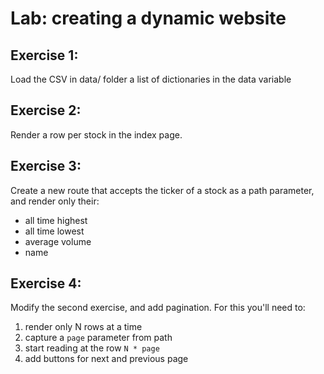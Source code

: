 # Lab: creating a dynamic website

## Exercise 1:
Load the CSV in data/ folder a list of dictionaries in the data variable

## Exercise 2:
Render a row per stock in the index page.

## Exercise 3:
Create a new route that accepts the ticker of a stock as a path parameter, and render only their:
- all time highest
- all time lowest
- average volume
- name

## Exercise 4:

Modify the second exercise, and add pagination.  For this you'll need to:
1. render only N rows at a time
2. capture a `page` parameter from path
3. start reading at the row `N * page`
4. add buttons for next and previous page
